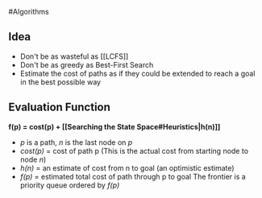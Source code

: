 #Algorithms 
## Idea
-  Don't be as wasteful as [[LCFS]]
-  Don't be as greedy as Best-First Search
-  Estimate the cost of paths as if they could be extended to reach a goal in the best possible way
## Evaluation Function
**f(p) = cost(p) + [[Searching the State Space#Heuristics|h(n)]]** 
-  *p* is a path, *n* is the last node on *p*
-  *cost(p)* = cost of path p (This is the actual cost from starting node to node *n*)
-  *h(n)* = an estimate of cost from n to goal (an optimistic estimate)
-  *f(p)* = estimated total cost of path through p to goal 
The frontier is a priority queue ordered by *f(p)*


